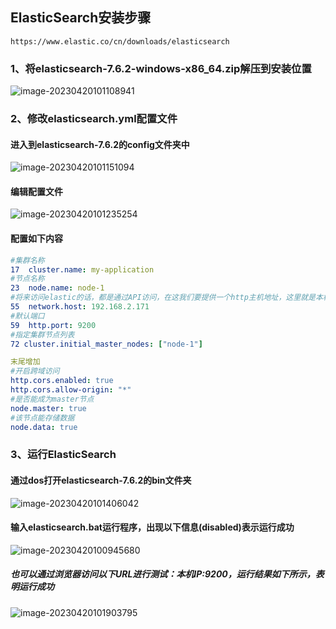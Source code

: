 ## ElasticSearch安装步骤

```http
https://www.elastic.co/cn/downloads/elasticsearch
```

### 1、将elasticsearch-7.6.2-windows-x86_64.zip解压到安装位置

![image-20230420101108941](https://typora-picture-zhao.oss-cn-beijing.aliyuncs.com/Typora/202304201019058.png)







### 2、修改elasticsearch.yml配置文件

#### 进入到elasticsearch-7.6.2的config文件夹中

![image-20230420101151094](https://typora-picture-zhao.oss-cn-beijing.aliyuncs.com/Typora/202304201019235.png)





#### 编辑配置文件

![image-20230420101235254](https://typora-picture-zhao.oss-cn-beijing.aliyuncs.com/Typora/202304201019383.png)





#### 配置如下内容

```yaml
#集群名称
17  cluster.name: my-application
#节点名称
23  node.name: node-1
#将来访问elastic的话，都是通过API访问，在这我们要提供一个http主机地址，这里就是本机IP
55  network.host: 192.168.2.171  
#默认端口
59  http.port: 9200
#指定集群节点列表
72 cluster.initial_master_nodes: ["node-1"]

末尾增加
#开启跨域访问
http.cors.enabled: true
http.cors.allow-origin: "*"
#是否能成为master节点
node.master: true
#该节点能存储数据
node.data: true 
```







### 3、运行ElasticSearch

#### 通过dos打开elasticsearch-7.6.2的bin文件夹

![image-20230420101406042](https://typora-picture-zhao.oss-cn-beijing.aliyuncs.com/Typora/202304201020732.png)





#### 输入elasticsearch.bat运行程序，出现以下信息(disabled)表示运行成功

![image-20230420100945680](https://typora-picture-zhao.oss-cn-beijing.aliyuncs.com/Typora/202304201020940.png)

##### 也可以通过浏览器访问以下URL进行测试：本机IP:9200，运行结果如下所示，表明运行成功

![image-20230420101903795](https://typora-picture-zhao.oss-cn-beijing.aliyuncs.com/Typora/202304201020016.png)
